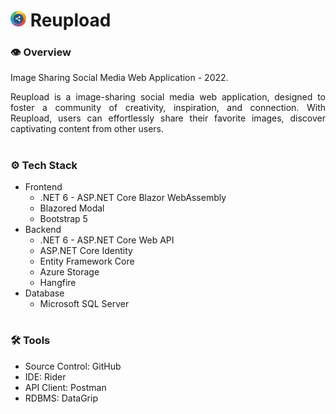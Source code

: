# <img src="reupload.png" width="25"/> Reupload

### **👁️ Overview**
Image Sharing Social Media Web Application - 2022.

<p align="justify">
  Reupload is a image-sharing social media web application, designed to foster a community of creativity, inspiration, and connection. With Reupload, users can effortlessly share their favorite images, discover captivating content from other users.
</p>

#

### **⚙️ Tech Stack**
- Frontend
  - .NET 6 - ASP.NET Core Blazor WebAssembly
  - Blazored Modal
  - Bootstrap 5
- Backend
  - .NET 6 - ASP.NET Core Web API
  - ASP.NET Core Identity
  - Entity Framework Core
  - Azure Storage
  - Hangfire
- Database
  - Microsoft SQL Server

#

### **🛠️ Tools**
- Source Control: GitHub
- IDE: Rider
- API Client: Postman
- RDBMS: DataGrip